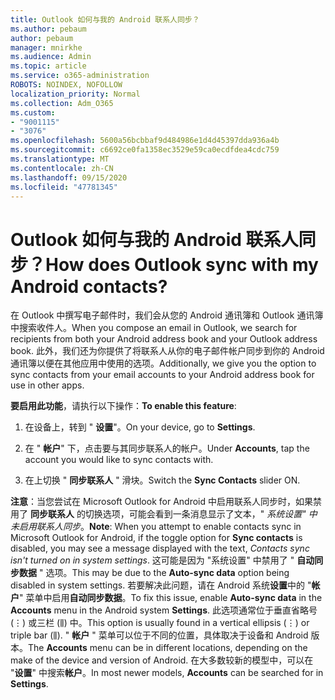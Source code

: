 ```yaml
---
title: Outlook 如何与我的 Android 联系人同步？
ms.author: pebaum
author: pebaum
manager: mnirkhe
ms.audience: Admin
ms.topic: article
ms.service: o365-administration
ROBOTS: NOINDEX, NOFOLLOW
localization_priority: Normal
ms.collection: Adm_O365
ms.custom:
- "9001115"
- "3076"
ms.openlocfilehash: 5600a56bcbbaf9d484986e1d4d45397dda936a4b
ms.sourcegitcommit: c6692ce0fa1358ec3529e59ca0ecdfdea4cdc759
ms.translationtype: MT
ms.contentlocale: zh-CN
ms.lasthandoff: 09/15/2020
ms.locfileid: "47781345"
---
```

# <a name="how-does-outlook-sync-with-my-android-contacts"></a><span data-ttu-id="ec8dd-102">Outlook 如何与我的 Android 联系人同步？</span><span class="sxs-lookup"><span data-stu-id="ec8dd-102">How does Outlook sync with my Android contacts?</span></span>

<span data-ttu-id="ec8dd-103">在 Outlook 中撰写电子邮件时，我们会从您的 Android 通讯簿和 Outlook 通讯簿中搜索收件人。</span><span class="sxs-lookup"><span data-stu-id="ec8dd-103">When you compose an email in Outlook, we search for recipients from both your Android address book and your Outlook address book.</span></span> <span data-ttu-id="ec8dd-104">此外，我们还为你提供了将联系人从你的电子邮件帐户同步到你的 Android 通讯簿以便在其他应用中使用的选项。</span><span class="sxs-lookup"><span data-stu-id="ec8dd-104">Additionally, we give you the option to sync contacts from your email accounts to your Android address book for use in other apps.</span></span> 
 
<span data-ttu-id="ec8dd-105">**要启用此功能**，请执行以下操作：</span><span class="sxs-lookup"><span data-stu-id="ec8dd-105">**To enable this feature**:</span></span>
 
1. <span data-ttu-id="ec8dd-106">在设备上，转到 " **设置**"。</span><span class="sxs-lookup"><span data-stu-id="ec8dd-106">On your device, go to **Settings**.</span></span>

2. <span data-ttu-id="ec8dd-107">在 " **帐户**" 下，点击要与其同步联系人的帐户。</span><span class="sxs-lookup"><span data-stu-id="ec8dd-107">Under **Accounts**, tap the account you would like to sync contacts with.</span></span>

3. <span data-ttu-id="ec8dd-108">在上切换 " **同步联系人** " 滑块。</span><span class="sxs-lookup"><span data-stu-id="ec8dd-108">Switch the **Sync Contacts** slider ON.</span></span>
 
<span data-ttu-id="ec8dd-109">**注意**：当您尝试在 Microsoft Outlook for Android 中启用联系人同步时，如果禁用了 **同步联系人** 的切换选项，可能会看到一条消息显示了文本，" *系统设置" 中未启用联系人同步*。</span><span class="sxs-lookup"><span data-stu-id="ec8dd-109">**Note**: When you attempt to enable contacts sync in Microsoft Outlook for Android, if the toggle option for **Sync contacts** is disabled, you may see a message displayed with the text, *Contacts sync isn't turned on in system settings*.</span></span> <span data-ttu-id="ec8dd-110">这可能是因为 "系统设置" 中禁用了 " **自动同步数据** " 选项。</span><span class="sxs-lookup"><span data-stu-id="ec8dd-110">This may be due to the **Auto-sync data** option being disabled in system settings.</span></span> <span data-ttu-id="ec8dd-111">若要解决此问题，请在 Android 系统**设置**中的 "**帐户**" 菜单中启用**自动同步数据**。</span><span class="sxs-lookup"><span data-stu-id="ec8dd-111">To fix this issue, enable  **Auto-sync data** in the  **Accounts** menu in the Android system  **Settings**.</span></span> <span data-ttu-id="ec8dd-112">此选项通常位于垂直省略号 (⋮) 或三栏 (⫼) 中。</span><span class="sxs-lookup"><span data-stu-id="ec8dd-112">This option is usually found in a vertical ellipsis (⋮) or triple bar (⫼).</span></span> <span data-ttu-id="ec8dd-113">"  **帐户** " 菜单可以位于不同的位置，具体取决于设备和 Android 版本。</span><span class="sxs-lookup"><span data-stu-id="ec8dd-113">The  **Accounts** menu can be in different locations, depending on the make of the device and version of Android.</span></span> <span data-ttu-id="ec8dd-114">在大多数较新的模型中，可以在 "**设置**" 中搜索**帐户**。</span><span class="sxs-lookup"><span data-stu-id="ec8dd-114">In most newer models, **Accounts** can be searched for in **Settings**.</span></span>